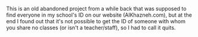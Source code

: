 This is an old abandoned project from a while back that was supposed to find everyone in my school's ID on our website (AlKhazneh.com), but at the end I found out that it's not possible to get the ID of someone with whom you share no classes (or isn't a teacher/staff), so I had to call it quits.
